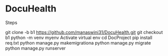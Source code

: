 # DocuHealth

Steps

git clone -b b1 https://github.com/manaswini31/DocuHealth.git
git checkout b1
python -m venv myenv
Activate virtual env
cd DocProject
pip install req.txt
python manage.py makemigrationa
python manage.py migrate
python manage.py runserver

